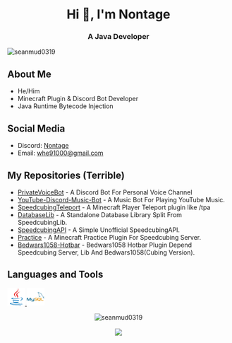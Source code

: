 <h1 align="center">Hi 👋, I'm Nontage</h1>
<h3 align="center">A Java Developer</h3>

<p align="left"> <img src="https://komarev.com/ghpvc/?username=seanmud0319&label=Profile%20views&color=0e75b6&style=flat" alt="seanmud0319" /> </p>

## About Me
- He/Him
- Minecraft Plugin & Discord Bot Developer
- Java Runtime Bytecode Injection

## Social Media
- Discord: [Nontage](discordapp.com/users/810170073239126066)
- Email: whe91000@gmail.com

## My Repositories (Terrible)
- [PrivateVoiceBot](https://github.com/SeanMud0319/PrivateVoiceBot) - A Discord Bot For Personal Voice Channel
- [YouTube-Discord-Music-Bot](https://github.com/SeanMud0319/YouTube-Discord-Music-Bot) - A Music Bot For Playing YouTube Music.
- [SpeedcubingTeleport](https://github.com/SeanMud0319/SpeedcubingTeleport) - A Minecraft Player Teleport plugin like /tpa
- [DatabaseLib](https://github.com/SeanMud0319/DatabaseLib) - A Standalone Database Library Split From SpeedcubingLib.
- [SpeedcubingAPI](https://github.com/SeanMud0319/SpeedcubingAPI) - A Simple Unofficial SpeedcubingAPI.
- [Practice](https://github.com/SeanMud0319/Practice) - A Minecraft Practice Plugin For Speedcubing Server.
- [Bedwars1058-Hotbar](https://github.com/SeanMud0319/Bedwars1058-Hotbar) - Bedwars1058 Hotbar Plugin Depend Speedcubing Server, Lib And Bedwars1058(Cubing Version).


## Languages and Tools
<p align="left"> <a href="https://www.java.com" target="_blank" rel="noreferrer"> <img src="https://raw.githubusercontent.com/devicons/devicon/master/icons/java/java-original.svg" alt="java" width="40" height="40"/> </a> <a href="https://www.mysql.com/" target="_blank" rel="noreferrer"> <img src="https://raw.githubusercontent.com/devicons/devicon/master/icons/mysql/mysql-original-wordmark.svg" alt="mysql" width="40" height="40"/> </a> </p>


<p align="center">
    <img align="center" src="https://github-readme-stats.vercel.app/api?username=seanmud0319&show_icons=true&theme=tokyonight&locale=en" alt="seanmud0319" />
</p>

<p align="center">
    <img align="center" src="https://github-readme-stats.vercel.app/api/top-langs/?username=seanmud0319&theme=tokyonight&show_icons=true" />
</p>


